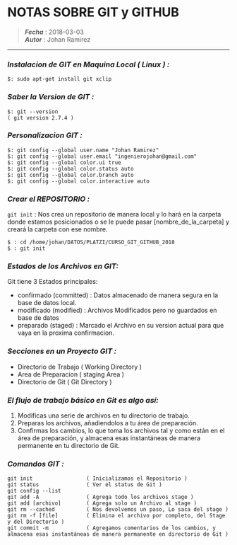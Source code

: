 # NOTAS SOBRE GIT y GITHUB
> ***Fecha*** : 2018-03-03  
> ***Autor*** : Johan Ramirez
***

### ***Instalacion de GIT en Maquina Local ( Linux ) :***
``` 
$: sudo apt-get install git xclip
```

### ***Saber la Version de GIT :***
```   
$: git --version
( git version 2.7.4 )
```

### ***Personalizacion GIT :***
```
$: git config --global user.name "Johan Ramirez"
$: git config --global user.email "ingenierojohan@gmail.com"
$: git config --global color.ui true
$: git config --global color.status auto
$: git config --global color.branch auto
$: git config --global color.interactive auto
```
   
### ***Crear el REPOSITORIO :***
`git init` :  Nos crea un repositorio de manera local y lo hará en la carpeta donde estamos posicionados o se le puede pasar [nombre_de_la_carpeta] y creará la carpeta con ese nombre.
```
$ : cd /home/johan/DATOS/PLATZI/CURSO_GIT_GITHUB_2018
$ : git init 
```

### ***Estados de los Archivos en GIT:***
Git tiene 3 Estados principales:    
* confirmado (committed) : Datos almacenado de manera segura en la base de datos local.
* modificado (modified) : Archivos Modificados pero no guardados en base de datos
* preparado (staged) : Marcado el Archivo en su version actual para que vaya en la proxima confirmacion.

### ***Secciones en un Proyecto GIT :***
* Directorio de Trabajo ( Working Directory )
* Area de Preparacion ( staging Area )
* Directorio de Git ( Git Directory )


### ***El flujo de trabajo básico en Git es algo así:***
1. Modificas una serie de archivos en tu directorio de trabajo.
2. Preparas los archivos, añadiendolos a tu área de preparación.
3. Confirmas los cambios, lo que toma los archivos tal y como están en el área de preparación, y almacena esas instantáneas de manera permanente en tu directorio de Git.


### ***Comandos GIT :***
```
git init                 ( Inicializamos el Repositorio )
git status               ( Ver el status de Git )
git config --list
git add -A               ( Agrega todo los archivos stage )
git add [archivo]        ( Agrega solo un Archivo al stage )
git rm --cached          ( Nos devolvemos un paso, Lo saca del stage )
git rm -f [file]         ( Elimina el archivo por completo, del Stage y del Directorio )
git commit -m            ( Agregamos comentarios de los cambios, y almacena esas instantáneas de manera permanente en directorio de Git )
```
